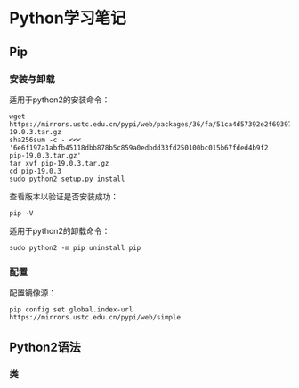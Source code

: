 # Python学习笔记

## Pip

### 安装与卸载

适用于python2的安装命令：

```shell
wget https://mirrors.ustc.edu.cn/pypi/web/packages/36/fa/51ca4d57392e2f69397cd6e5af23da2a8d37884a605f9e3f2d3bfdc48397/pip-19.0.3.tar.gz
sha256sum -c - <<< '6e6f197a1abfb45118dbb878b5c859a0edbdd33fd250100bc015b67fded4b9f2  pip-19.0.3.tar.gz'
tar xvf pip-19.0.3.tar.gz
cd pip-19.0.3
sudo python2 setup.py install
```

查看版本以验证是否安装成功：

```shell
pip -V
```

适用于python2的卸载命令：

```
sudo python2 -m pip uninstall pip
```

### 配置

配置镜像源：

```shell
pip config set global.index-url https://mirrors.ustc.edu.cn/pypi/web/simple
```

## Python2语法

### 类



